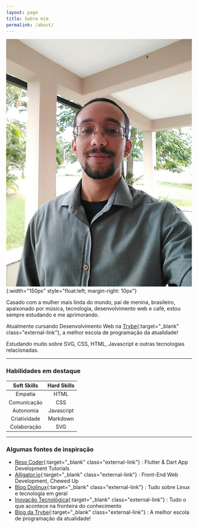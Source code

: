 ```yaml
---
layout: page
title: Sobre mim
permalink: /about/
---
```


![Israel de Souza Sant'Anna olhando diretamente para a câmera, com um leve sorriso  Profile Photo](assets/images/profile-photo.jpg){:width="150px" style="float:left; margin-right: 10px"}

Casado com a mulher mais linda do mundo, pai de menina, brasileiro, apaixonado por música, tecnologia, desenvolvimento web e café, estou sempre estudando e me aprimorando.

Atualmente cursando Desenvolvimento Web na [Trybe](https://www.betrybe.com/){:target="\_blank" class="external-link"}, a melhor escola de programação da atualidade!

Estudando muito sobre SVG, CSS, HTML, Javascript e outras tecnologias relacionadas.

<hr style="clear:both">

### Habilidades em destaque

| **Soft Skills** | **Hard Skills** |
| :-------------: | :-------------: |
|     Empatia     |       HTML      |
|   Comunicação   |       CSS       |
|    Autonomia    |   Javascript    |
|  Criatividade   |    Markdown     |
|   Colaboração   |       SVG       |

---

### Algumas fontes de inspiração

- [Reso Coder](https://resocoder.com/blog/){:target="\_blank" class="external-link"}
  : Flutter & Dart App Development Tutorials
- [Alligator.io](https://alligator.io){:target="\_blank" class="external-link"}
  : Front-End Web Development, Chewed Up
- [Blog Diolinux](https://diolinux.com.br){:target="\_blank" class="external-link"}
  : Tudo sobre Linux e tecnologia em geral
- [Inovação Tecnológica](https://www.inovacaotecnologica.com.br/){:target="\_blank" class="external-link"}
  : Tudo o que acontece na fronteira do conhecimento
- [Blog da Trybe](https://blog.betrybe.com/){:target="\_blank" class="external-link"}
  : A melhor escola de programação da atualidade!
